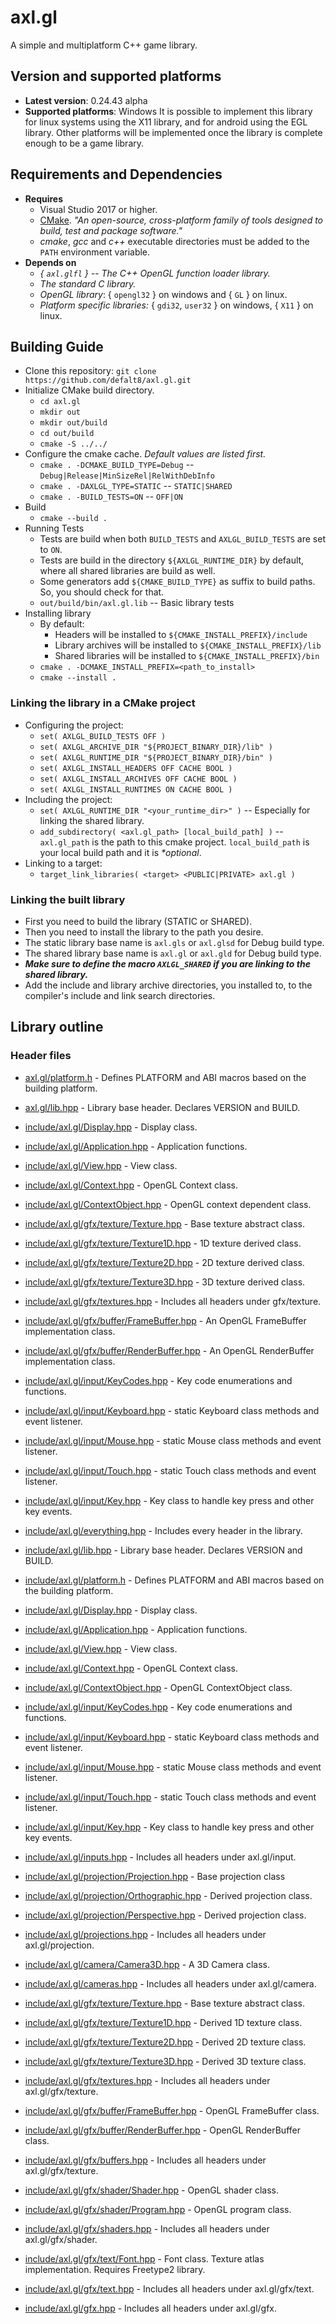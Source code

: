 
# axl.gl

A simple and multiplatform C++ game library.

## Version and supported platforms

- **Latest version**: 0.24.43 alpha
- **Supported platforms**: Windows
It is possible to implement this library for linux systems using the X11 library, and for android using the EGL library.
Other platforms will be implemented once the library is complete enough to be a game library.

## Requirements and Dependencies

- **Requires**
  - Visual Studio 2017 or higher.
  - [CMake]("https://cmake.org/download"). *"An open-source, cross-platform family of tools designed to build, test and package software."*
  - *cmake*, *gcc* and *c++* executable directories must be added to the `PATH` environment variable.
- **Depends on**
  - *{ `axl.glfl` } -- The C++ OpenGL function loader library.*
  - *The standard C library.*
  - *OpenGL library*: { `opengl32` } on windows and { `GL` } on linux.
  - *Platform specific libraries:* { `gdi32`, `user32` } on windows, { `X11` } on linux.

## Building Guide

- Clone this repository: `git clone https://github.com/defalt8/axl.gl.git`
- Initialize CMake build directory.
  - `cd axl.gl`
  - `mkdir out`
  - `mkdir out/build`
  - `cd out/build`
  - `cmake -S ../../`
- Configure the cmake cache. *Default values are listed first.*
  - `cmake . -DCMAKE_BUILD_TYPE=Debug` -- `Debug|Release|MinSizeRel|RelWithDebInfo`
  - `cmake . -DAXLGL_TYPE=STATIC` -- `STATIC|SHARED`
  - `cmake . -BUILD_TESTS=ON` -- `OFF|ON`
- Build
  - `cmake --build .`
- Running Tests
  - Tests are build when both `BUILD_TESTS` and `AXLGL_BUILD_TESTS` are set to `ON`.
  - Tests are build in the directory `${AXLGL_RUNTIME_DIR}` by default, where all shared libraries are build as well.
  - Some generators add `${CMAKE_BUILD_TYPE}` as suffix to build paths. So, you should check for that.
  - `out/build/bin/axl.gl.lib` -- Basic library tests
- Installing library
  - By default:
    - Headers will be installed to `${CMAKE_INSTALL_PREFIX}/include`
    - Library archives will be installed to `${CMAKE_INSTALL_PREFIX}/lib`
    - Shared libraries will be installed to `${CMAKE_INSTALL_PREFIX}/bin`
  - `cmake . -DCMAKE_INSTALL_PREFIX=<path_to_install>`
  - `cmake --install .`

### Linking the library in a CMake project

- Configuring the project:
  - `set( AXLGL_BUILD_TESTS OFF )`
  - `set( AXLGL_ARCHIVE_DIR "${PROJECT_BINARY_DIR}/lib" )`
  - `set( AXLGL_RUNTIME_DIR "${PROJECT_BINARY_DIR}/bin" )`
  - `set( AXLGL_INSTALL_HEADERS OFF CACHE BOOL )`
  - `set( AXLGL_INSTALL_ARCHIVES OFF CACHE BOOL )`
  - `set( AXLGL_INSTALL_RUNTIMES ON CACHE BOOL )`
- Including the project:
  - `set( AXLGL_RUNTIME_DIR "<your_runtime_dir>" )` -- Especially for linking the shared library.
  - `add_subdirectory( <axl.gl_path> [local_build_path] )` -- `axl.gl_path` is the path to this cmake project. `local_build_path` is your local build path and it is *\*optional*.
- Linking to a target:
  - `target_link_libraries( <target> <PUBLIC|PRIVATE> axl.gl )`

### Linking the built library

- First you need to build the library (STATIC or SHARED).
- Then you need to install the library to the path you desire.
- The static library base name is `axl.gls` or `axl.glsd` for Debug build type.
- The shared library base name is `axl.gl` or `axl.gld` for Debug build type.
- ***Make sure to define the macro `AXLGL_SHARED` if you are linking to the shared library.***
- Add the include and library archive directories, you installed to, to the compiler's include and link search directories.

## Library outline

### Header files

- [axl.gl/platform.h]("include/axl.gl/platform.h") - Defines PLATFORM and ABI macros based on the building platform.
- [axl.gl/lib.hpp]("include/axl.gl/lib.hpp") - Library base header. Declares VERSION and BUILD.
- [include/axl.gl/Display.hpp]("include/axl.gl/Display.hpp") - Display class.
- [include/axl.gl/Application.hpp]("include/axl.gl/Application.hpp") - Application functions.
- [include/axl.gl/View.hpp]("include/axl.gl/View.hpp") - View class.
- [include/axl.gl/Context.hpp]("include/axl.gl/Context.hpp") - OpenGL Context class.
- [include/axl.gl/ContextObject.hpp]("include/axl.gl/ContextObject.hpp") - OpenGL context dependent class.
- [include/axl.gl/gfx/texture/Texture.hpp]("include/axl.gl/gfx/texture/Texture.hpp") - Base texture abstract class.
- [include/axl.gl/gfx/texture/Texture1D.hpp]("include/axl.gl/gfx/texture/Texture1D.hpp") - 1D texture derived class.
- [include/axl.gl/gfx/texture/Texture2D.hpp]("include/axl.gl/gfx/texture/Texture2D.hpp") - 2D texture derived class.
- [include/axl.gl/gfx/texture/Texture3D.hpp]("include/axl.gl/gfx/texture/Texture3D.hpp") - 3D texture derived class.
- [include/axl.gl/gfx/textures.hpp]("include/axl.gl/gfx/textures.hpp") - Includes all headers under gfx/texture.
- [include/axl.gl/gfx/buffer/FrameBuffer.hpp]("include/axl.gl/gfx/buffer/FrameBuffer.hpp") - An OpenGL FrameBuffer implementation class.
- [include/axl.gl/gfx/buffer/RenderBuffer.hpp]("include/axl.gl/gfx/buffer/RenderBuffer.hpp") - An OpenGL RenderBuffer implementation class.
- [include/axl.gl/input/KeyCodes.hpp]("include/axl.gl/input/KeyCodes.hpp") - Key code enumerations and functions.
- [include/axl.gl/input/Keyboard.hpp]("include/axl.gl/input/Keyboard.hpp") - static Keyboard class methods and event listener.
- [include/axl.gl/input/Mouse.hpp]("include/axl.gl/input/Mouse.hpp") - static Mouse class methods and event listener.
- [include/axl.gl/input/Touch.hpp]("include/axl.gl/input/Touch.hpp") - static Touch class methods and event listener.
- [include/axl.gl/input/Key.hpp]("include/axl.gl/input/Key.hpp") - Key class to handle key press and other key events.

- [include/axl.gl/everything.hpp]("include/axl.gl/everything.hpp") - Includes every header in the library.
- [include/axl.gl/lib.hpp]("include/axl.gl/lib.hpp") - Library base header. Declares VERSION and BUILD.
- [include/axl.gl/platform.h]("include/axl.gl/platform.h") - Defines PLATFORM and ABI macros based on the building platform.
- [include/axl.gl/Display.hpp]("include/axl.gl/Display.hpp") - Display class.
- [include/axl.gl/Application.hpp]("include/axl.gl/Application.hpp") - Application functions.
- [include/axl.gl/View.hpp]("include/axl.gl/View.hpp") - View class.
- [include/axl.gl/Context.hpp]("include/axl.gl/Context.hpp") - OpenGL Context class.
- [include/axl.gl/ContextObject.hpp]("include/axl.gl/ContextObject.hpp") - OpenGL ContextObject class.
- [include/axl.gl/input/KeyCodes.hpp]("include/axl.gl/input/KeyCodes.hpp") - Key code enumerations and functions.
- [include/axl.gl/input/Keyboard.hpp]("include/axl.gl/input/Keyboard.hpp") - static Keyboard class methods and event listener.
- [include/axl.gl/input/Mouse.hpp]("include/axl.gl/input/Mouse.hpp") - static Mouse class methods and event listener.
- [include/axl.gl/input/Touch.hpp]("include/axl.gl/input/Touch.hpp") - static Touch class methods and event listener.
- [include/axl.gl/input/Key.hpp]("include/axl.gl/input/Key.hpp") - Key class to handle key press and other key events.
- [include/axl.gl/inputs.hpp]("include/axl.gl/inputs.hpp") - Includes all headers under axl.gl/input.
- [include/axl.gl/projection/Projection.hpp]("include/axl.gl/projection/Projection.hpp") - Base projection class
- [include/axl.gl/projection/Orthographic.hpp]("include/axl.gl/projection/Orthographic.hpp") - Derived projection class. 
- [include/axl.gl/projection/Perspective.hpp]("include/axl.gl/projection/Perspective.hpp") - Derived projection class. 
- [include/axl.gl/projections.hpp]("include/axl.gl/projections.hpp") - Includes all headers under axl.gl/projection.
- [include/axl.gl/camera/Camera3D.hpp]("include/axl.gl/camera/Camera3D.hpp") - A 3D Camera class.
- [include/axl.gl/cameras.hpp]("include/axl.gl/cameras.hpp") - Includes all headers under axl.gl/camera.
- [include/axl.gl/gfx/texture/Texture.hpp]("include/axl.gl/gfx/texture/Texture.hpp") - Base texture abstract class.
- [include/axl.gl/gfx/texture/Texture1D.hpp]("include/axl.gl/gfx/texture/Texture1D.hpp") - Derived 1D texture class.
- [include/axl.gl/gfx/texture/Texture2D.hpp]("include/axl.gl/gfx/texture/Texture2D.hpp") - Derived 2D texture class.
- [include/axl.gl/gfx/texture/Texture3D.hpp]("include/axl.gl/gfx/texture/Texture3D.hpp") - Derived 3D texture class.
- [include/axl.gl/gfx/textures.hpp]("include/axl.gl/gfx/textures.hpp") - Includes all headers under axl.gl/gfx/texture.
- [include/axl.gl/gfx/buffer/FrameBuffer.hpp]("include/axl.gl/gfx/buffer/FrameBuffer.hpp") - OpenGL FrameBuffer class.
- [include/axl.gl/gfx/buffer/RenderBuffer.hpp]("include/axl.gl/gfx/buffer/RenderBuffer.hpp") - OpenGL RenderBuffer class.
- [include/axl.gl/gfx/buffers.hpp]("include/axl.gl/gfx/buffers.hpp") - Includes all headers under axl.gl/gfx/texture.
- [include/axl.gl/gfx/shader/Shader.hpp]("include/axl.gl/gfx/shader/Shader.hpp") - OpenGL shader class.
- [include/axl.gl/gfx/shader/Program.hpp]("include/axl.gl/gfx/shader/Program.hpp") - OpenGL program class.
- [include/axl.gl/gfx/shaders.hpp]("include/axl.gl/gfx/shaders.hpp") - Includes all headers under axl.gl/gfx/shader.
- [include/axl.gl/gfx/text/Font.hpp]("include/axl.gl/gfx/text/Font.hpp") - Font class. Texture atlas implementation. Requires Freetype2 library.
- [include/axl.gl/gfx/text.hpp]("include/axl.gl/gfx/text.hpp") - Includes all headers under axl.gl/gfx/text.
- [include/axl.gl/gfx.hpp]("include/axl.gl/gfx.hpp") - Includes all headers under axl.gl/gfx.
